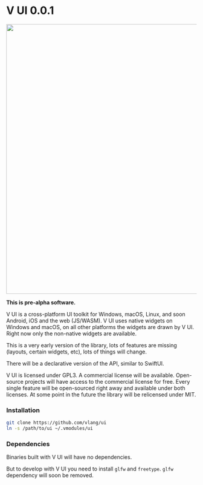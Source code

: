 # V UI 0.0.1

<img src='https://raw.githubusercontent.com/vlang/ui/master/examples/users/screenshot.png' width=712>


**This is pre-alpha software.**

V UI is a cross-platform UI toolkit for Windows, macOS, Linux, and soon Android, iOS and the web (JS/WASM).
V UI uses native widgets on Windows and macOS, on all other platforms the widgets are drawn by V UI.
Right now only the non-native widgets are available.

This is a very early version of the library, lots of features are missing (layouts, certain widgets, etc),
lots of things will change.

There will be a declarative version of the API, similar to SwiftUI.

V UI is licensed under GPL3. A commercial license will be available. Open-source projects will have access to the commercial license for free. Every single feature will be open-sourced right away and available under both licenses. At some point in the future the library will be relicensed under MIT.

### Installation
```bash
git clone https://github.com/vlang/ui
ln -s /path/to/ui ~/.vmodules/ui
```

### Dependencies

Binaries built with V UI will have no dependencies.

But to develop with V UI you need to install `glfw` and `freetype`. `glfw` dependency will soon be removed.

